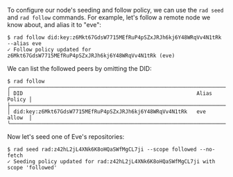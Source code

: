 To configure our node's seeding and follow policy, we can use the `rad seed`
and `rad follow` commands.
For example, let's follow a remote node we know about, and alias it to "eve":

```
$ rad follow did:key:z6Mkt67GdsW7715MEfRuP4pSZxJRJh6kj6Y48WRqVv4N1tRk --alias eve
✓ Follow policy updated for z6Mkt67GdsW7715MEfRuP4pSZxJRJh6kj6Y48WRqVv4N1tRk (eve)
```

We can list the followed peers by omitting the DID:

```
$ rad follow
╭───────────────────────────────────────────────────────────────────────────╮
│ DID                                                        Alias   Policy │
├───────────────────────────────────────────────────────────────────────────┤
│ did:key:z6Mkt67GdsW7715MEfRuP4pSZxJRJh6kj6Y48WRqVv4N1tRk   eve     allow  │
╰───────────────────────────────────────────────────────────────────────────╯
```

Now let's seed one of Eve's repositories:

```
$ rad seed rad:z42hL2jL4XNk6K8oHQaSWfMgCL7ji --scope followed --no-fetch
✓ Seeding policy updated for rad:z42hL2jL4XNk6K8oHQaSWfMgCL7ji with scope 'followed'
```
